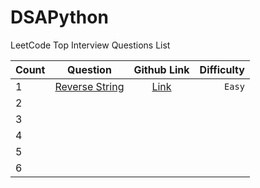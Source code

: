 # DSAPython

LeetCode Top Interview Questions List

| **Count**        | **Question**           | **Github Link**  | **Difficulty**  |
| ------------- |:-------------:| :-----:|-----:|
| 1 | [Reverse String](https://leetcode.com/problems/reverse-string/) | [Link](https://github.com/Pi-commits/DSAPython/blob/main/LeetCode/reverse-string.py) | `Easy` |
| 2 | | | |
| 3 | | | |
| 4 | | | |
| 5 | | | |
| 6 | | | |

